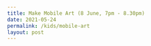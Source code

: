 ```yaml
---
title: Make Mobile Art (8 June, 7pm - 8.30pm)
date: 2021-05-24
permalink: /kids/mobile-art
layout: post
---
```




